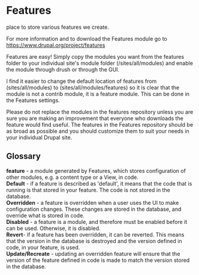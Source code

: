 # Features
place to store various features we create.

For more information and to download the Features module go to https://www.drupal.org/project/features

Features are easy!  Simply copy the modules you want from the features folder to your individual site's module folder (/sites/all/modules) and enable the module through drush or through the GUI.

I find it easier to change the default location of features from (sites/all/modules) to (sites/all/modules/features) so it is clear that the module is not a contrib module, it is a feature module.  This can be done in the Features settings. 

Please do not replace the modules in the features repository unless you are sure you are making an improvement that everyone who downloads the feature would find useful.  The features in the Features repository should be as broad as possible and you should customize them to suit your needs in your individual Drupal site.

<h2>Glossary</h2>

<strong>feature</strong> - a module generated by Features, which stores configuration of other modules, e.g. a content type or a View, in code.<br/>
<strong>Default</strong> - if a feature is described as 'default', it means that the code that is running is that stored in your feature. The code is not stored in the database.<br/>
<strong>Overridden</strong> - a feature is overridden when a user uses the UI to make configuration changes. These changes are stored in the database, and override what is stored in code.<br/>
<strong>Disabled</strong> - a feature is a module, and therefore must be enabled before it can be used. Otherwise, it is disabled.<br/>
<strong>Revert</strong>- if a feature has been overridden, it can be reverted. This means that the version in the database is destroyed and the version defined in code, in your feature, is used.<br/>
<strong>Update/Recreate</strong> - updating an overridden feature will ensure that the version of the feature defined in code is made to match the version stored in the database.
